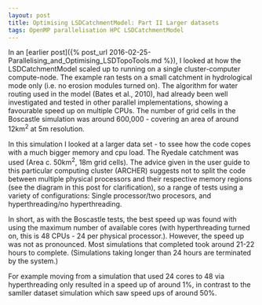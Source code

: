 ```yaml
---
layout: post
title: Optimising LSDCatchmentModel: Part II Larger datasets
tags: OpenMP parallelisation HPC LSDCatchmentModel
---
```


In an [earlier post]({% post_url 2016-02-25-Parallelising_and_Optimising_LSDTopoTools.md %}), I looked at how the LSDCatchmentModel scaled up to running on a single cluster-computer compute-node. The example ran tests on a small catchment in hydrological mode only (i.e. no erosion modules turned on). The algorithm for water routing used in the model (Bates et al., 2010), had already been well investigated and tested in other parallel implementations, showing a favourable speed up on multiple CPUs. The number of grid cells in the Boscastle simulation was around 600,000 - covering an area of around 12km$^2$ at 5m resolution.

In this simulation I looked at a larger data set - to ssee how the code copes with a much bigger memory and cpu load. The Ryedale catchment was used (Area c. 50km$^2$, 18m grid cells). The advice given in the user guide to this particular computing cluster (ARCHER) suggests not to split the code between multiple physical processors and their respective memory regions  (see the diagram in this post for clarification), so a range of tests using a variety of configurations: Single processor/two procesors, and hyperthreading/no hyperthreading. 

In short, as with the Boscastle tests, the best speed up was found with using the maximum number of available cores (with hyperthreading turned on, this is 48 CPUs - 24 per physical processor.). However, the speed up was not as pronounced. Most simulations that completed took around 21-22 hours to complete. (Simulations taking longer than 24 hours are terminated by the system.)

For example moving from a simulation that used 24 cores to 48 via hyperthreading only resulted in a speed up of around 1%, in contrast to the samller dataset simulation which saw speed ups of around 50%.

